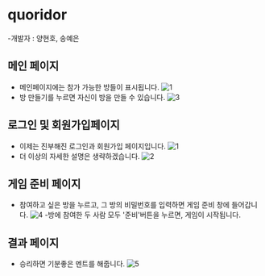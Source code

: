 # quoridor
-개발자 : 양현호, 송예은

## 메인 페이지
- 메인페이지에는 참가 가능한 방들이 표시됩니다.
![1](https://user-images.githubusercontent.com/86706463/127528641-3d88839e-8469-409a-b229-d1a1823ea6a3.JPG)
- 방 만들기를 누르면 자신이 방을 만들 수 있습니다.
![3](https://user-images.githubusercontent.com/86706463/127528671-d0a9b81e-6fd8-479d-94b4-c3e04db94517.JPG)

## 로그인 및 회원가입페이지
- 이제는 진부해진 로그인과 회원가입 페이지입니다.
![1](https://user-images.githubusercontent.com/86706463/127528703-e70e30b2-eefb-4e84-872e-cb9a1abf98df.JPG)
- 더 이상의 자세한 설명은 생략하겠습니다.
![2](https://user-images.githubusercontent.com/86706463/127528714-53e81e2d-6e87-4c85-a611-cce4117a54cb.JPG)


## 게임 준비 페이지
- 참여하고 싶은 방을 누르고, 그 방의 비밀번호를 입력하면 게임 준비 창에 들어갑니다.
![4](https://user-images.githubusercontent.com/86706463/127528836-a9ebdc99-7a71-4011-9d80-cfd3b0c30788.JPG)
-방에 참여한 두 사람 모두 '준비'버튼을 누르면, 게임이 시작됩니다.





## 결과 페이지
- 승리하면 기분좋은 멘트를 해줍니다.
![5](https://user-images.githubusercontent.com/86706463/127528795-0bf27bd5-e908-4830-b768-54fbcc25aab4.JPG)

